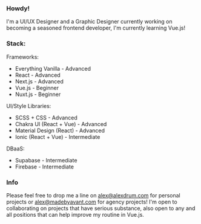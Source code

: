 ### Howdy! 

I'm a UI/UX Designer and a Graphic Designer currently working on becoming a seasoned frontend developer, I'm currently learning Vue.js!

### Stack:

Frameworks:
- Everything Vanilla - Advanced
- React - Advanced
- Next.js - Advanced
- Vue.js - Beginner
- Nuxt.js - Beginner

UI/Style Libraries:
- SCSS + CSS - Advanced
- Chakra UI (React + Vue) - Advanced
- Material Design (React) - Advanced
- Ionic (React + Vue) - Intermediate

DBaaS:
- Supabase - Intermediate
- Firebase - Intermediate

### Info

Please feel free to drop me a line on alex@alexdrum.com for personal projects or alex@madebyavant.com for agency projects! I'm open to collaborating on projects that have serious substance, also open to any and all positions that can help improve my routine in Vue.js.
